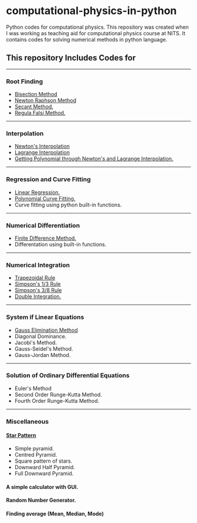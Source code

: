 # computational-physics-in-python
Python codes for computational physics. 
This repository was created when I was working as teaching aid for computational physics course at NITS. It contains codes for solving numerical methods in python language. 

## This repository Includes Codes for
---
### Root Finding
- [Bisection Method](https://github.com/nishantaMishra/computational-physics-in-python/blob/main/BisectionMethod)
- [Newton Raphson Method](https://github.com/nishantaMishra/computational-physics-in-python/blob/main/newtonRaphsonMethod)
- [Secant Method.](https://github.com/nishantaMishra/computational-physics-in-python/tree/main/SecantMethod)
- [Regula Falsi Method.](https://github.com/nishantaMishra/computational-physics-in-python/tree/main/RegulaFalsiMethod)
---
### Interpolation
- [Newton's Interpolation](https://github.com/nishantaMishra/computational-physics-in-python/tree/main/newtonsDividedDifference)
- [Lagrange Interpolation](https://github.com/nishantaMishra/computational-physics-in-python/tree/main/lagrangeMethod)
- [Getting Polynomial through Newton's and Lagrange Interpolation.](https://github.com/nishantaMishra/computational-physics-in-python/tree/main/interpolationPolynomial)
---
### Regression and Curve Fitting
- [Linear Regression.](https://github.com/nishantaMishra/computational-physics-in-python/tree/main/curveFitting/linearRegression)
- [Polynomial Curve Fitting.](https://github.com/nishantaMishra/computational-physics-in-python/tree/main/curveFitting/polynomialCurveFitting)
- Curve fitting using python built-in functions.
---
### Numerical Differentiation 
- [Finite Difference Method.](https://github.com/nishantaMishra/computational-physics-in-python/tree/main/Differentiation)
- Differentation using built-in functions.
---
### Numerical Integration 
- [Trapezoidal Rule](https://github.com/nishantaMishra/computational-physics-in-python/tree/main/Integration/trapezoidal)
- [Simpson's 1/3 Rule](https://github.com/nishantaMishra/computational-physics-in-python/tree/main/Integration/simpsons)
- [Simpson's 3/8 Rule](https://github.com/nishantaMishra/computational-physics-in-python/tree/main/Integration/simpsons)
- [Double Integration.](https://github.com/nishantaMishra/computational-physics-in-python/tree/main/Integration/simpsons)
---
### System if Linear Equations
- [Gauss Elimination Method](https://github.com/nishantaMishra/computational-physics-in-python/tree/main/SystemOfLinearEquations)
- Diagonal Dominance.
- Jacobi's Method.
- Gauss-Seidel's Method.
- Gauss-Jordan Method.
---
### Solution of Ordinary Differential Equations
- Euler's Method
- Second Order Runge-Kutta Method.
- Fourth Order Runge-Kutta Method.
---

### Miscellaneous
#### [Star Pattern](https://github.com/nishantaMishra/computational-physics-in-python/tree/main/star-pattern)
- Simple pyramid.
- Centred Pyramid.
- Square pattern of stars.
- Downward Half Pyramid.
- Full Downward Pyramid.
#### A simple calculator with GUI.
#### Random Number Generator.
#### Finding average (Mean, Median, Mode)


